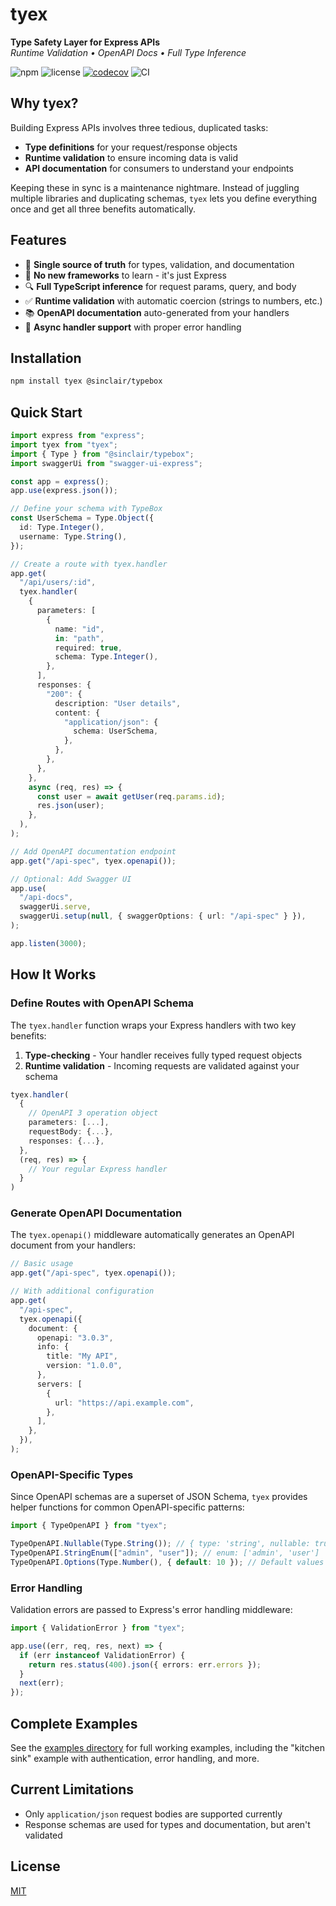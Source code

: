 # tyex

**Type Safety Layer for Express APIs**  
_Runtime Validation • OpenAPI Docs • Full Type Inference_

![npm](https://img.shields.io/npm/v/tyex)
![license](https://img.shields.io/npm/l/tyex)
[![codecov](https://codecov.io/gh/casantosmu/tyex/graph/badge.svg?token=5IoSRdzqjN)](https://codecov.io/gh/casantosmu/tyex)
![CI](https://github.com/casantosmu/tyex/actions/workflows/pr-checks.yaml/badge.svg)

## Why tyex?

Building Express APIs involves three tedious, duplicated tasks:

- **Type definitions** for your request/response objects
- **Runtime validation** to ensure incoming data is valid
- **API documentation** for consumers to understand your endpoints

Keeping these in sync is a maintenance nightmare. Instead of juggling multiple libraries and duplicating schemas, `tyex` lets you define everything once and get all three benefits automatically.

## Features

- 🔄 **Single source of truth** for types, validation, and documentation
- 🚀 **No new frameworks** to learn - it's just Express
- 🔍 **Full TypeScript inference** for request params, query, and body
- ✅ **Runtime validation** with automatic coercion (strings to numbers, etc.)
- 📚 **OpenAPI documentation** auto-generated from your handlers
- 🔌 **Async handler support** with proper error handling

## Installation

```bash
npm install tyex @sinclair/typebox
```

## Quick Start

```typescript
import express from "express";
import tyex from "tyex";
import { Type } from "@sinclair/typebox";
import swaggerUi from "swagger-ui-express";

const app = express();
app.use(express.json());

// Define your schema with TypeBox
const UserSchema = Type.Object({
  id: Type.Integer(),
  username: Type.String(),
});

// Create a route with tyex.handler
app.get(
  "/api/users/:id",
  tyex.handler(
    {
      parameters: [
        {
          name: "id",
          in: "path",
          required: true,
          schema: Type.Integer(),
        },
      ],
      responses: {
        "200": {
          description: "User details",
          content: {
            "application/json": {
              schema: UserSchema,
            },
          },
        },
      },
    },
    async (req, res) => {
      const user = await getUser(req.params.id);
      res.json(user);
    },
  ),
);

// Add OpenAPI documentation endpoint
app.get("/api-spec", tyex.openapi());

// Optional: Add Swagger UI
app.use(
  "/api-docs",
  swaggerUi.serve,
  swaggerUi.setup(null, { swaggerOptions: { url: "/api-spec" } }),
);

app.listen(3000);
```

## How It Works

### Define Routes with OpenAPI Schema

The `tyex.handler` function wraps your Express handlers with two key benefits:

1. **Type-checking** - Your handler receives fully typed request objects
2. **Runtime validation** - Incoming requests are validated against your schema

```typescript
tyex.handler(
  {
    // OpenAPI 3 operation object
    parameters: [...],
    requestBody: {...},
    responses: {...},
  },
  (req, res) => {
    // Your regular Express handler
  }
)
```

### Generate OpenAPI Documentation

The `tyex.openapi()` middleware automatically generates an OpenAPI document from your handlers:

```typescript
// Basic usage
app.get("/api-spec", tyex.openapi());

// With additional configuration
app.get(
  "/api-spec",
  tyex.openapi({
    document: {
      openapi: "3.0.3",
      info: {
        title: "My API",
        version: "1.0.0",
      },
      servers: [
        {
          url: "https://api.example.com",
        },
      ],
    },
  }),
);
```

### OpenAPI-Specific Types

Since OpenAPI schemas are a superset of JSON Schema, `tyex` provides helper functions for common OpenAPI-specific patterns:

```typescript
import { TypeOpenAPI } from "tyex";

TypeOpenAPI.Nullable(Type.String()); // { type: 'string', nullable: true }
TypeOpenAPI.StringEnum(["admin", "user"]); // enum: ['admin', 'user']
TypeOpenAPI.Options(Type.Number(), { default: 10 }); // Default values with proper type inference
```

### Error Handling

Validation errors are passed to Express's error handling middleware:

```typescript
import { ValidationError } from "tyex";

app.use((err, req, res, next) => {
  if (err instanceof ValidationError) {
    return res.status(400).json({ errors: err.errors });
  }
  next(err);
});
```

## Complete Examples

See the [examples directory](examples) for full working examples, including the "kitchen sink" example with authentication, error handling, and more.

## Current Limitations

- Only `application/json` request bodies are supported currently
- Response schemas are used for types and documentation, but aren't validated

## License

[MIT](LICENSE)
